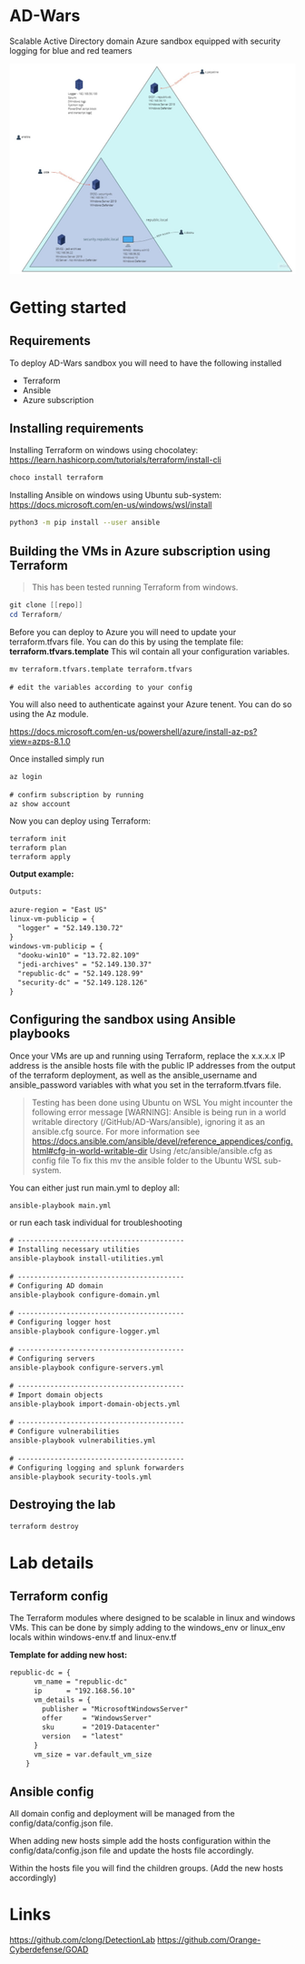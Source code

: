 # AD-Wars
Scalable Active Directory domain Azure sandbox equipped with security logging for blue and red teamers   

![AD Wars](./images/AD%20Wars.jpg)

# Getting started
## Requirements
To deploy AD-Wars sandbox you will need to have the following installed
* Terraform
* Ansible
* Azure subscription

## Installing requirements
Installing Terraform on windows using chocolatey:
https://learn.hashicorp.com/tutorials/terraform/install-cli

```powershell
choco install terraform
```


Installing Ansible on windows using Ubuntu sub-system: 
https://docs.microsoft.com/en-us/windows/wsl/install

```bash
python3 -m pip install --user ansible
```

## Building the VMs in Azure subscription using Terraform
> This has been tested running Terraform from windows.

```powershell
git clone [[repo]]
cd Terraform/
```

Before you can deploy to Azure you will need to update your terraform.tfvars file. You can do this by using the template file: **terraform.tfvars.template** 
This wil contain all your configuration variables. 

```
mv terraform.tfvars.template terraform.tfvars

# edit the variables according to your config
```

You will also need to authenticate against your Azure tenent. You can do so using the Az module.

https://docs.microsoft.com/en-us/powershell/azure/install-az-ps?view=azps-8.1.0

Once installed simply run 

```
az login

# confirm subscription by running 
az show account
```

Now you can deploy using Terraform: 
```
terraform init
terraform plan
terraform apply
```

**Output example:**
```
Outputs:

azure-region = "East US"
linux-vm-publicip = {
  "logger" = "52.149.130.72"
}
windows-vm-publicip = {
  "dooku-win10" = "13.72.82.109"
  "jedi-archives" = "52.149.130.37"
  "republic-dc" = "52.149.128.99"
  "security-dc" = "52.149.128.126"
}
```

## Configuring the sandbox using Ansible playbooks
Once your VMs are up and running using Terraform, replace the x.x.x.x IP address is the ansible hosts file with the public IP addresses from the output of the terraform deployment, as well as the ansible_username and ansible_password variables with what you set in the terraform.tfvars file. 

> Testing has been done using Ubuntu on WSL
> You might incounter the following error message
> [WARNING]: Ansible is being run in a world writable directory (/GitHub/AD-Wars/ansible), ignoring it as an ansible.cfg source. For more information see
> https://docs.ansible.com/ansible/devel/reference_appendices/config.html#cfg-in-world-writable-dir
> Using /etc/ansible/ansible.cfg as config file
> To fix this mv the ansible folder to the Ubuntu WSL sub-system.  

You can either just run main.yml to deploy all:

```
ansible-playbook main.yml
```

or run each task individual for troubleshooting

```
# -----------------------------------------
# Installing necessary utilities
ansible-playbook install-utilities.yml

# -----------------------------------------
# Configuring AD domain
ansible-playbook configure-domain.yml

# -----------------------------------------
# Configuring logger host 
ansible-playbook configure-logger.yml 

# -----------------------------------------
# Configuring servers
ansible-playbook configure-servers.yml

# -----------------------------------------
# Import domain objects
ansible-playbook import-domain-objects.yml 

# -----------------------------------------
# Configure vulnerabilities
ansible-playbook vulnerabilities.yml

# -----------------------------------------
# Configuring logging and splunk forwarders
ansible-playbook security-tools.yml
```

## Destroying the lab

```
terraform destroy
```

# Lab details

## Terraform config
The Terraform modules where designed to be scalable in linux and windows VMs. 
This can be done by simply adding to the windows_env or linux_env locals within windows-env.tf and linux-env.tf

**Template for adding new host:**
```
republic-dc = {
      vm_name = "republic-dc"
      ip      = "192.168.56.10"
      vm_details = {
        publisher = "MicrosoftWindowsServer"
        offer     = "WindowsServer"
        sku       = "2019-Datacenter"
        version   = "latest"
      }
      vm_size = var.default_vm_size
    }
```

## Ansible config
All domain config and deployment will be managed from the config/data/config.json file. 

When adding new hosts simple add the hosts configuration within the config/data/config.json file and update the hosts file accordingly.

Within the hosts file you will find the children groups. (Add the new hosts accordingly)

# Links 
https://github.com/clong/DetectionLab
https://github.com/Orange-Cyberdefense/GOAD